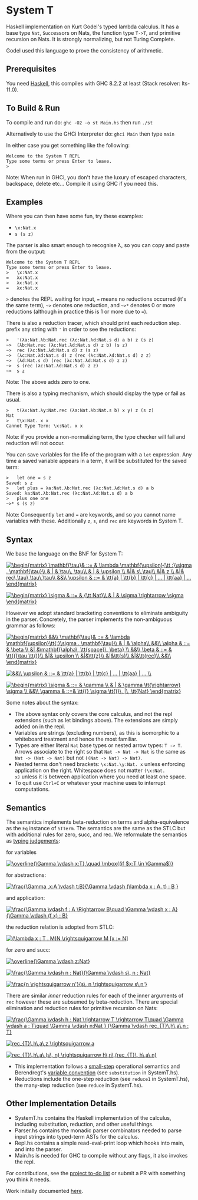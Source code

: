 # System T
Haskell implementation on Kurt Godel's typed lambda calculus. It has a base type `Nat`, `Succ`essors on Nats, the function type `T->T`, and primitive recursion on Nats. It is strongly normalizing, but not Turing Complete.

Godel used this language to prove the consistency of arithmetic.

## Prerequisites
You need [Haskell](https://www.haskell.org/), this compiles with GHC 8.2.2 at least (Stack resolver: lts-11.0).

## To Build & Run

To compile and run do:
`ghc -O2 -o st Main.hs`
then run `./st`

Alternatively to use the GHCi Interpreter do:
`ghci Main`
then type `main`

In either case you get something like the following:
```
Welcome to the System T REPL
Type some terms or press Enter to leave.
>
```

Note: When run in GHCi, you don't have the luxury of escaped characters, backspace, delete etc...
Compile it using GHC if you need this.

## Examples 
Where you can then have some fun, try these examples:
- `\x:Nat.x`
- `s (s z)`

The parser is also smart enough to recognise λ, so you can copy and paste from the output:
```
Welcome to the System T REPL
Type some terms or press Enter to leave.
>   \x:Nat.x
=   λx:Nat.x
>   λx:Nat.x
=   λx:Nat.x
```
`>` denotes the REPL waiting for input, `=` means no reductions occurred (it's the same term), `~>` denotes one reduction, and `~>*` denotes 0 or more reductions (although in practice this is 1 or more due to `=`).

There is also a reduction tracer, which should print each reduction step. prefix any string with `'` in order to see the reductions:
```
>   '(λa:Nat.λb:Nat.rec (λc:Nat.λd:Nat.s d) a b) z (s z)
~>  (λb:Nat.rec (λc:Nat.λd:Nat.s d) z b) (s z)
~>  rec (λc:Nat.λd:Nat.s d) z (s z)
~>  (λc:Nat.λd:Nat.s d) z (rec (λc:Nat.λd:Nat.s d) z z)
~>  (λd:Nat.s d) (rec (λc:Nat.λd:Nat.s d) z z)
~>  s (rec (λc:Nat.λd:Nat.s d) z z)
~>  s z
```
Note: The above adds zero to one.

There is also a typing mechanism, which should display the type or fail as usual.
```
>   t(λx:Nat.λy:Nat.rec (λa:Nat.λb:Nat.s b) x y) z (s z)
Nat
>   t\x:Nat. x x
Cannot Type Term: \x:Nat. x x
```

Note: if you provide a non-normalizing term, the type checker will fail and reduction will not occur.

You can save variables for the life of the program with a `let` expression. Any time a saved variable appears in a term, it will be substituted for the saved term:
```
>   let one = s z
Saved: s z
>   let plus = λa:Nat.λb:Nat.rec (λc:Nat.λd:Nat.s d) a b
Saved: λa:Nat.λb:Nat.rec (λc:Nat.λd:Nat.s d) a b
>   plus one one
~>* s (s z)

```
Note: Consequently `let` and `=` are keywords, and so you cannot name variables with these. Additionally `z`, `s`, and `rec` are keywords in System T.

## Syntax 

We base the language on the BNF for System T:

<a href="https://www.codecogs.com/eqnedit.php?latex=\begin{matrix}&space;\mathbf{\tau}&&space;::=&space;&&space;\lambda&space;\mathbf{\upsilon}{\tt&space;:}\sigma&space;.&space;\mathbf{\tau}\\&space;&&space;|&space;&&space;\tau\,&space;\tau\\&space;&&space;|&space;&&space;\upsilon&space;\\&space;&|&&space;s\,\tau\\&space;&|&&space;z&space;\\&space;&|&&space;rec\,\tau\,\tau\,\tau\\&space;&&\\&space;\upsilon&space;&&space;::=&space;&&space;\tt{a}&space;|&space;\tt{b}&space;|&space;\tt{c}&space;|&space;...&space;|&space;\tt{aa}&space;|&space;...&space;\end{matrix}" target="_blank"><img src="https://latex.codecogs.com/gif.latex?\begin{matrix}&space;\mathbf{\tau}&&space;::=&space;&&space;\lambda&space;\mathbf{\upsilon}{\tt&space;:}\sigma&space;.&space;\mathbf{\tau}\\&space;&&space;|&space;&&space;\tau\,&space;\tau\\&space;&&space;|&space;&&space;\upsilon&space;\\&space;&|&&space;s\,\tau\\&space;&|&&space;z&space;\\&space;&|&&space;rec\,\tau\,\tau\,\tau\\&space;&&\\&space;\upsilon&space;&&space;::=&space;&&space;\tt{a}&space;|&space;\tt{b}&space;|&space;\tt{c}&space;|&space;...&space;|&space;\tt{aa}&space;|&space;...&space;\end{matrix}" title="\begin{matrix} \mathbf{\tau}& ::= & \lambda \mathbf{\upsilon}{\tt :}\sigma . \mathbf{\tau}\\ & | & \tau\, \tau\\ & | & \upsilon \\ &|& s\,\tau\\ &|& z \\ &|& rec\,\tau\,\tau\,\tau\\ &&\\ \upsilon & ::= & \tt{a} | \tt{b} | \tt{c} | ... | \tt{aa} | ... \end{matrix}" /></a>

<a href="https://www.codecogs.com/eqnedit.php?latex=\begin{matrix}&space;\sigma&space;&&space;::=&space;&&space;{\tt&space;Nat}\\&space;&&space;|&space;&&space;\sigma&space;\rightarrow&space;\sigma&space;\end{matrix}" target="_blank"><img src="https://latex.codecogs.com/gif.latex?\begin{matrix}&space;\sigma&space;&&space;::=&space;&&space;{\tt&space;Nat}\\&space;&&space;|&space;&&space;\sigma&space;\rightarrow&space;\sigma&space;\end{matrix}" title="\begin{matrix} \sigma & ::= & {\tt Nat}\\ & | & \sigma \rightarrow \sigma \end{matrix}" /></a>

However we adopt standard bracketing conventions to eliminate ambiguity in the parser. Concretely, the parser implements the non-ambiguous grammar as follows:

<a href="https://www.codecogs.com/eqnedit.php?latex=\begin{matrix}&space;&&\\&space;\mathbf{\tau}&&space;::=&space;&&space;\lambda&space;\mathbf{\upsilon}\tt{:}\sigma&space;.&space;\mathbf{\tau}\\&space;&&space;|&space;&&space;\alpha\\&space;&&\\&space;\alpha&space;&&space;::=&space;&&space;\beta&space;\\&space;&|&space;&\mathbf{\alpha\,&space;\tt{space}\,&space;\beta}&space;\\&space;&&\\&space;\beta&space;&&space;::=&space;&&space;\tt{(}\tau&space;\tt{)}\\&space;&|&&space;\upsilon&space;\\&space;&|&\tt{z}\\&space;&|&\tt{s}\\&space;&|&\tt{rec}\\&space;&&\\&space;\end{matrix}" target="_blank"><img src="https://latex.codecogs.com/gif.latex?\begin{matrix}&space;&&\\&space;\mathbf{\tau}&&space;::=&space;&&space;\lambda&space;\mathbf{\upsilon}\tt{:}\sigma&space;.&space;\mathbf{\tau}\\&space;&&space;|&space;&&space;\alpha\\&space;&&\\&space;\alpha&space;&&space;::=&space;&&space;\beta&space;\\&space;&|&space;&\mathbf{\alpha\,&space;\tt{space}\,&space;\beta}&space;\\&space;&&\\&space;\beta&space;&&space;::=&space;&&space;\tt{(}\tau&space;\tt{)}\\&space;&|&&space;\upsilon&space;\\&space;&|&\tt{z}\\&space;&|&\tt{s}\\&space;&|&\tt{rec}\\&space;&&\\&space;\end{matrix}" title="\begin{matrix} &&\\ \mathbf{\tau}& ::= & \lambda \mathbf{\upsilon}\tt{:}\sigma . \mathbf{\tau}\\ & | & \alpha\\ &&\\ \alpha & ::= & \beta \\ &| &\mathbf{\alpha\, \tt{space}\, \beta} \\ &&\\ \beta & ::= & \tt{(}\tau \tt{)}\\ &|& \upsilon \\ &|&\tt{z}\\ &|&\tt{s}\\ &|&\tt{rec}\\ &&\\ \end{matrix}" /></a>

<a href="https://www.codecogs.com/eqnedit.php?latex=&&\\&space;\upsilon&space;&&space;::=&space;&&space;\tt{a}&space;|&space;\tt{b}&space;|&space;\tt{c}&space;|&space;...&space;|&space;\tt{aa}&space;|&space;...&space;\\" target="_blank"><img src="https://latex.codecogs.com/gif.latex?&&\\&space;\upsilon&space;&&space;::=&space;&&space;\tt{a}&space;|&space;\tt{b}&space;|&space;\tt{c}&space;|&space;...&space;|&space;\tt{aa}&space;|&space;...&space;\\" title="&&\\ \upsilon & ::= & \tt{a} | \tt{b} | \tt{c} | ... | \tt{aa} | ... \\" /></a>

<a href="https://www.codecogs.com/eqnedit.php?latex=\begin{matrix}&space;\sigma&space;&&space;::=&space;&&space;\gamma&space;\\&space;&&space;|&space;&&space;\gamma&space;\tt{\rightarrow}&space;\sigma&space;\\&space;&&\\&space;\gamma&space;&&space;::=&&space;\tt{(}&space;\sigma&space;\tt{)}\,&space;|\,&space;\tt{Nat}&space;\end{matrix}" target="_blank"><img src="https://latex.codecogs.com/gif.latex?\begin{matrix}&space;\sigma&space;&&space;::=&space;&&space;\gamma&space;\\&space;&&space;|&space;&&space;\gamma&space;\tt{\rightarrow}&space;\sigma&space;\\&space;&&\\&space;\gamma&space;&&space;::=&&space;\tt{(}&space;\sigma&space;\tt{)}\,&space;|\,&space;\tt{Nat}&space;\end{matrix}" title="\begin{matrix} \sigma & ::= & \gamma \\ & | & \gamma \tt{\rightarrow} \sigma \\ &&\\ \gamma & ::=& \tt{(} \sigma \tt{)}\, |\, \tt{Nat} \end{matrix}" /></a>

Some notes about the syntax:

- The above syntax only covers the core calculus, and not the repl extensions (such as let bindings above). The extensions are simply added on in the repl.
- Variables are strings (excluding numbers), as this is isomorphic to a whiteboard treatment and hence the most familiar.
- Types are either literal `Nat` base types or nested arrow types: `T -> T`. Arrows associate to the right so that `Nat -> Nat -> Nat` is the same as `Nat -> (Nat -> Nat)` but not `((Nat -> Nat) -> Nat)`.
- Nested terms don't need brackets: `\x:Nat.\y:Nat. x` unless enforcing application on the right. Whitespace does not matter `(\x:Nat.          x)` unless it is between application where you need at least one space.
- To quit use `Ctrl+C` or whatever your machine uses to interrupt computations.

## Semantics

The semantics implements beta-reduction on terms and alpha-equivalence as the `Eq` instance of `STTerm`. The semantics are the same as the STLC but with additional rules for zero, succ, and rec. We reformulate the semantics as [typing judgements](https://existentialtype.wordpress.com/2011/03/27/the-holy-trinity/):

for variables

<a href="https://www.codecogs.com/eqnedit.php?latex=\overline{\Gamma&space;\vdash&space;x:T},\quad&space;\mbox{(if&space;$x:T&space;\in&space;\Gamma$)}" target="_blank"><img src="https://latex.codecogs.com/gif.latex?\overline{\Gamma&space;\vdash&space;x:T},\quad&space;\mbox{(if&space;$x:T&space;\in&space;\Gamma$)}" title="\overline{\Gamma \vdash x:T},\quad \mbox{(if $x:T \in \Gamma$)}" /></a>

for abstractions:

<a href="https://www.codecogs.com/eqnedit.php?latex=\frac{\Gamma&space;,x:A&space;\vdash&space;t:B}{\Gamma&space;\vdash&space;(\lambda&space;x&space;:&space;A.&space;t)&space;:&space;B&space;}" target="_blank"><img src="https://latex.codecogs.com/gif.latex?\frac{\Gamma&space;,x:A&space;\vdash&space;t:B}{\Gamma&space;\vdash&space;(\lambda&space;x&space;:&space;A.&space;t)&space;:&space;B&space;}" title="\frac{\Gamma ,x:A \vdash t:B}{\Gamma \vdash (\lambda x : A. t) : B }" /></a>

and application:

<a href="https://www.codecogs.com/eqnedit.php?latex=\frac{\Gamma&space;\vdash&space;f&space;:&space;A&space;\Rightarrow&space;B\quad&space;\Gamma&space;\vdash&space;x&space;:&space;A}{\Gamma&space;\vdash&space;(f&space;x)&space;:&space;B}" target="_blank"><img src="https://latex.codecogs.com/gif.latex?\frac{\Gamma&space;\vdash&space;f&space;:&space;A&space;\Rightarrow&space;B\quad&space;\Gamma&space;\vdash&space;x&space;:&space;A}{\Gamma&space;\vdash&space;(f&space;x)&space;:&space;B}" title="\frac{\Gamma \vdash f : A \Rightarrow B\quad \Gamma \vdash x : A}{\Gamma \vdash (f x) : B}" /></a>

the reduction relation is adopted from STLC:

<a href="https://www.codecogs.com/eqnedit.php?latex=(\lambda&space;x&space;:&space;T&space;.&space;M)N&space;\rightsquigarrow&space;M&space;[x&space;:=&space;N]" target="_blank"><img src="https://latex.codecogs.com/gif.latex?(\lambda&space;x&space;:&space;T&space;.&space;M)N&space;\rightsquigarrow&space;M&space;[x&space;:=&space;N]" title="(\lambda x : T . M)N \rightsquigarrow M [x := N]" /></a>

for zero and succ:

<a href="https://www.codecogs.com/eqnedit.php?latex=\overline{\Gamma&space;\vdash&space;z:Nat}" target="_blank"><img src="https://latex.codecogs.com/gif.latex?\overline{\Gamma&space;\vdash&space;z:Nat}" title="\overline{\Gamma \vdash z:Nat}" /></a>

<a href="https://www.codecogs.com/eqnedit.php?latex=\frac{\Gamma&space;\vdash&space;n&space;:&space;Nat}{\Gamma&space;\vdash&space;s\,&space;n&space;:&space;Nat}" target="_blank"><img src="https://latex.codecogs.com/gif.latex?\frac{\Gamma&space;\vdash&space;n&space;:&space;Nat}{\Gamma&space;\vdash&space;s\,&space;n&space;:&space;Nat}" title="\frac{\Gamma \vdash n : Nat}{\Gamma \vdash s\, n : Nat}" /></a>

<a href="https://www.codecogs.com/eqnedit.php?latex=\frac{n&space;\rightsquigarrow&space;n'}{s\,&space;n&space;\rightsquigarrow&space;s\,n'}" target="_blank"><img src="https://latex.codecogs.com/gif.latex?\frac{n&space;\rightsquigarrow&space;n'}{s\,&space;n&space;\rightsquigarrow&space;s\,n'}" title="\frac{n \rightsquigarrow n'}{s\, n \rightsquigarrow s\,n'}" /></a>

There are similar _inner_ reduction rules for each of the inner arguments of `rec` however these are subsumed by beta-reduction. There are special elimination and reduction rules for primitive recursion on Nats:

<a href="https://www.codecogs.com/eqnedit.php?latex=\frac{\Gamma&space;\vdash&space;h&space;:&space;Nat&space;\rightarrow&space;T&space;\rightarrow&space;T\quad&space;\Gamma&space;\vdash&space;a&space;:&space;T\quad&space;\Gamma&space;\vdash&space;n:Nat&space;}&space;{\Gamma&space;\vdash&space;rec_{T}\,h\,a\,n&space;:&space;T}" target="_blank"><img src="https://latex.codecogs.com/gif.latex?\frac{\Gamma&space;\vdash&space;h&space;:&space;Nat&space;\rightarrow&space;T&space;\rightarrow&space;T\quad&space;\Gamma&space;\vdash&space;a&space;:&space;T\quad&space;\Gamma&space;\vdash&space;n:Nat&space;}&space;{\Gamma&space;\vdash&space;rec_{T}\,h\,a\,n&space;:&space;T}" title="\frac{\Gamma \vdash h : Nat \rightarrow T \rightarrow T\quad \Gamma \vdash a : T\quad \Gamma \vdash n:Nat } {\Gamma \vdash rec_{T}\,h\,a\,n : T}" /></a>

<a href="https://www.codecogs.com/eqnedit.php?latex=rec_{T}\,h\,a\,z&space;\rightsquigarrow&space;a" target="_blank"><img src="https://latex.codecogs.com/gif.latex?rec_{T}\,h\,a\,z&space;\rightsquigarrow&space;a" title="rec_{T}\,h\,a\,z \rightsquigarrow a" /></a>

<a href="https://www.codecogs.com/eqnedit.php?latex=rec_{T}\,h\,a\,(s\,&space;n)&space;\rightsquigarrow&space;h\,n\,(rec_{T}\,&space;h\,a\,n)" target="_blank"><img src="https://latex.codecogs.com/gif.latex?rec_{T}\,h\,a\,(s\,&space;n)&space;\rightsquigarrow&space;h\,n\,(rec_{T}\,&space;h\,a\,n)" title="rec_{T}\,h\,a\,(s\, n) \rightsquigarrow h\,n\,(rec_{T}\, h\,a\,n)" /></a>

- This implementation follows a [small-step](https://cs.stackexchange.com/questions/43294/difference-between-small-and-big-step-operational-semantics) operational semantics and Berendregt's [variable convention](https://cs.stackexchange.com/questions/69323/barendregts-variable-convention-what-does-it-mean) (see `substitution` in SystemT.hs). 
- Reductions include the one-step reduction (see `reduce1` in SystemT.hs), the many-step reduction (see `reduce` in SystemT.hs). 

## Other Implementation Details
- SystemT.hs contains the Haskell implementation of the calculus, including substitution, reduction, and other useful things.
- Parser.hs contains the monadic parser combinators needed to parse input strings into typed-term ASTs for the calculus.
- Repl.hs contains a simple read-eval-print loop which hooks into main, and into the parser.
- Main.hs is needed for GHC to compile without any flags, it also invokes the repl.

For contributions, see the [project to-do list](https://github.com/lukeg101/lplzoo/projects/3) or submit a PR with something you think it needs.

Work initially documented [here](https://gist.github.com/lukeg101/17d0a70f6ffd61978bdbe97436509571).


